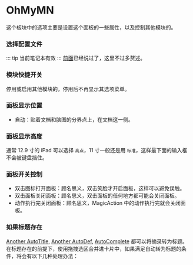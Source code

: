 # OhMyMN
这个板块中的选项主要是设置这个面板的一些属性，以及控制其他模块的。

### 选择配置文件
::: tip
当前笔记本有效
:::
[前面](../fundation/profile.md)已经说过了，这里不过多赘述。
### 模块快捷开关
停用或启用其他模块的，停用后不再显示其选项菜单。
### 面板显示位置
- 自动：贴着文档和脑图的分界点上，在文档这一侧。
### 面板显示高度
通常 12.9 寸的 iPad 可以选择 `高点`，11 寸一般还是用 `标准`，这样最下面的输入框不会被键盘挡住。

### 面板开关控制
- 双击图标打开面板：顾名思义，双击笑脸才开启面板，这样可以避免误触。
- 双击面板关闭面板：顾名思义，双击面板的任何地方都可能会关闭面板。
- 动作执行完关闭面板：顾名思义，MagicAction 中的动作执行完就会关闭面板。

### 如果标题存在
[Another AutoTitle](./anotherautotitle.md), [Another AutoDef](./anotherautodef.md), [AutoComplete](./autocomplete.md) 都可以将摘录转为标题。在标题存在的前提下，使用拖拽选区合并进卡片中，如果满足自动转为标题的条件，将会有以下几种处理办法：